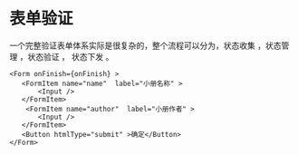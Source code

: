 # 表单验证

一个完整验证表单体系实际是很复杂的，整个流程可以分为，状态收集 ，状态管理 ，状态验证 ， 状态下发 。

```
<Form onFinish={onFinish} >
   <FormItem name="name"  label="小册名称" >
       <Input />
   </FormItem>
    <FormItem name="author"  label="小册作者" >
       <Input />
   </FormItem>
   <Button htmlType="submit" >确定</Button>
</Form>
```
